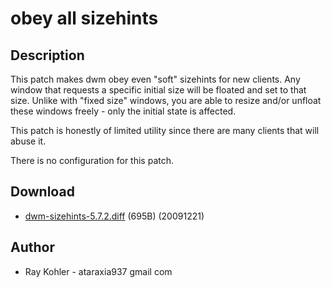# obey all sizehints

## Description

This patch makes dwm obey even "soft" sizehints for new clients.
Any window that requests a specific initial size will be floated and set to that size.
Unlike with "fixed size" windows, you are able to resize and/or unfloat these windows freely - only the initial state is affected.

This patch is honestly of limited utility since there are many clients that will abuse it.

There is no configuration for this patch.

## Download

* [dwm-sizehints-5.7.2.diff](dwm-sizehints-5.7.2.diff) (695B) (20091221)

## Author

* Ray Kohler - ataraxia937 gmail com
